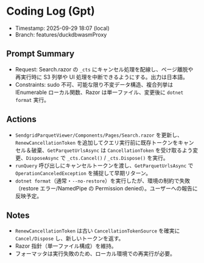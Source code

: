 # Coding Log (Gpt)

- Timestamp: 2025-09-29 18:07 (local)
- Branch: features/duckdbwasmProxy

## Prompt Summary
- Request: Search.razor の `_cts` にキャンセル処理を配線し、ページ離脱や再実行時に S3 列挙や UI 処理を中断できるようにする。出力は日本語。
- Constraints: sudo 不可、可能な限り不変データ構造、複合列挙は IEnumerable ローカル関数、Razor は単一ファイル、変更後に `dotnet format` 実行。

## Actions
- `SendgridParquetViewer/Components/Pages/Search.razor` を更新し、`RenewCancellationToken` を追加してクエリ実行前に既存トークンをキャンセル＆破棄、`GetParquetUrlsAsync` は `CancellationToken` を受け取るよう変更、`DisposeAsync` で `_cts.Cancel()` / `_cts.Dispose()` を実行。
- `runQuery` 呼び出しにキャンセルトークンを渡し、`GetParquetUrlsAsync` で `OperationCanceledException` を捕捉して早期リターン。
- `dotnet format`（通常・`--no-restore`）を実行したが、環境の制約で失敗（restore エラー/NamedPipe の Permission denied）。ユーザーへの報告に反映予定。

## Notes
- `RenewCancellationToken` は古い `CancellationTokenSource` を確実に `Cancel/Dispose` し、新しいトークンを返す。
- Razor 指針（単一ファイル構成）を維持。
- フォーマッタは実行失敗のため、ローカル環境での再実行が必要。

